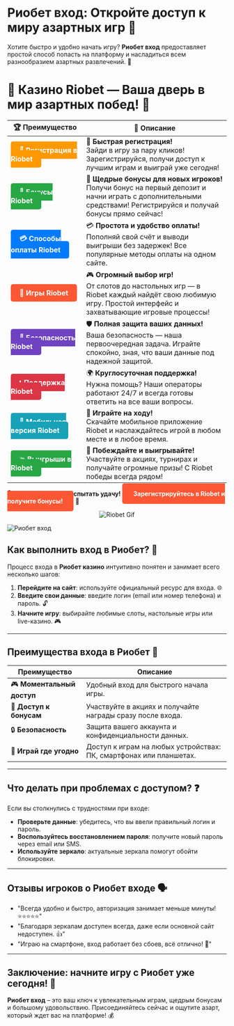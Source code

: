 # **Риобет вход: Откройте доступ к миру азартных игр 🎰**

Хотите быстро и удобно начать игру? **Риобет вход** предоставляет простой способ попасть на платформу и насладиться всем разнообразием азартных развлечений. 🌟

# 🎲 **Казино Riobet — Ваша дверь в мир азартных побед!** 🎰

| 🏆 **Преимущество** | 🌟 **Описание** |
|--------------------|-----------------|
| <a href="https://brandplay.link/7xBLTPyj" style="background-color: #ff9900; color: white; padding: 10px 20px; border-radius: 5px; text-decoration: none; font-weight: bold;">🎉 Регистрация в Riobet</a> | 🚀 **Быстрая регистрация!** <br> Зайди в игру за пару кликов! Зарегистрируйся, получи доступ к лучшим играм и выиграй уже сегодня! |
| <a href="https://brandplay.link/7xBLTPyj" style="background-color: #28a745; color: white; padding: 10px 20px; border-radius: 5px; text-decoration: none; font-weight: bold;">🎁 Бонусы Riobet</a> | 🎉 **Щедрые бонусы для новых игроков!** <br> Получи бонус на первый депозит и начни играть с дополнительными средствами! Регистрируйся и получай бонусы прямо сейчас! |
| <a href="https://brandplay.link/7xBLTPyj" style="background-color: #007bff; color: white; padding: 10px 20px; border-radius: 5px; text-decoration: none; font-weight: bold;">💳 Способы оплаты Riobet</a> | 💳 **Простота и удобство оплаты!** <br> Пополняй свой счёт и выводи выигрыши без задержек! Все популярные методы оплаты на одном сайте. |
| <a href="https://brandplay.link/7xBLTPyj" style="background-color: #ff5733; color: white; padding: 10px 20px; border-radius: 5px; text-decoration: none; font-weight: bold;">🎰 Игры Riobet</a> | 🎮 **Огромный выбор игр!** <br> От слотов до настольных игр — в Riobet каждый найдёт свою любимую игру. Простой интерфейс и захватывающие игровые процессы! |
| <a href="https://brandplay.link/7xBLTPyj" style="background-color: #6f42c1; color: white; padding: 10px 20px; border-radius: 5px; text-decoration: none; font-weight: bold;">🔐 Безопасность Riobet</a> | 🛡️ **Полная защита ваших данных!** <br> Ваша безопасность — наша первоочередная задача. Играйте спокойно, зная, что ваши данные под надежной защитой. |
| <a href="https://brandplay.link/7xBLTPyj" style="background-color: #dc3545; color: white; padding: 10px 20px; border-radius: 5px; text-decoration: none; font-weight: bold;">📞 Поддержка Riobet</a> | 🌍 **Круглосуточная поддержка!** <br> Нужна помощь? Наши операторы работают 24/7 и всегда готовы ответить на все ваши вопросы. |
| <a href="https://brandplay.link/7xBLTPyj" style="background-color: #17a2b8; color: white; padding: 10px 20px; border-radius: 5px; text-decoration: none; font-weight: bold;">📱 Мобильная версия Riobet</a> | 📱 **Играйте на ходу!** <br> Скачайте мобильное приложение Riobet и наслаждайтесь игрой в любом месте и в любое время. |
| <a href="https://brandplay.link/7xBLTPyj" style="background-color: #28a745; color: white; padding: 10px 20px; border-radius: 5px; text-decoration: none; font-weight: bold;">💥 Выигрыши в Riobet</a> | 🤑 **Побеждайте и выигрывайте!** <br> Участвуйте в акциях, турнирах и получайте огромные призы! С Riobet победы всегда рядом! |

🎉 **Не упустите шанс испытать удачу!** <a href="https://brandplay.link/7xBLTPyj" style="background-color: #ff5733; color: white; padding: 15px 25px; border-radius: 5px; text-decoration: none; font-weight: bold;">Зарегистрируйтесь в Riobet и получите бонусы!</a> 🌟

<p align="center">
  <img src="https://i.pinimg.com/originals/1d/b3/25/1db325483acbe642c6d4e6fdd73a4988.gif" alt="Riobet Gif">
</p>


![Риобет вход](https://www.bragazeta.ru/wp-content/uploads/2023/06/riobet1.webp)

## **Как выполнить вход в Риобет? 🚀**

Процесс входа в **Риобет казино** интуитивно понятен и занимает всего несколько шагов:

1. **Перейдите на сайт**: используйте официальный ресурс для входа. 🌐  
2. **Введите свои данные**: введите логин (email или номер телефона) и пароль. 🔓  
3. **Начните игру**: выбирайте любимые слоты, настольные игры или live-казино. 🎮  

---

## **Преимущества входа в Риобет 🌟**

| **Преимущество**              | **Описание**                                                              |
|--------------------------------|---------------------------------------------------------------------------|
| 🎮 **Моментальный доступ**     | Удобный вход для быстрого начала игры.                                    |
| 🎁 **Доступ к бонусам**        | Участвуйте в акциях и получайте награды сразу после входа.                |
| 🔒 **Безопасность**            | Защита вашего аккаунта и конфиденциальности данных.                       |
| 📱 **Играй где угодно**         | Доступ к играм на любых устройствах: ПК, смартфонах или планшетах.         |

---

## **Что делать при проблемах с доступом? ❓**

Если вы столкнулись с трудностями при входе:

- **Проверьте данные**: убедитесь, что вы ввели правильный логин и пароль.  
- **Воспользуйтесь восстановлением пароля**: получите новый пароль через email или SMS.  
- **Используйте зеркало**: актуальные зеркала помогут обойти блокировки.  

---

## **Отзывы игроков о Риобет входе 🗣️**

- "Всегда удобно и быстро, авторизация занимает меньше минуты! ⭐⭐⭐⭐⭐"  
- "Благодаря зеркалам доступен всегда, даже если основной сайт недоступен. 👍"  
- "Играю на смартфоне, вход работает без сбоев, всё отлично! 💯"  

---

## **Заключение: начните игру с Риобет уже сегодня! 🎲**

**Риобет вход** – это ваш ключ к увлекательным играм, щедрым бонусам и большому удовольствию. Присоединяйтесь сейчас и ощутите азарт, который ждет вас на платформе! 💰
